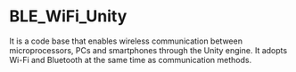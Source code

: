 # BLE_WiFi_Unity

It is a code base that enables wireless communication between microprocessors, PCs and smartphones through the Unity engine. 
It adopts Wi-Fi and Bluetooth at the same time as communication methods.
